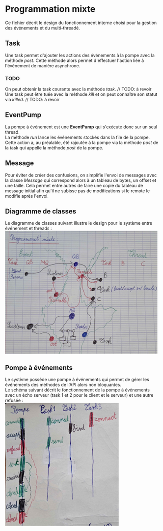 # Programmation mixte

Ce fichier décrit le design du fonctionnement interne choisi pour la gestion des événements et du multi-threadé.

## Task

Une task permet d'ajouter les actions des événements à la pompe avec la méthode *post*. Cette méthode alors permet d'effectuer l'action liée à l'événement de manière asynchrone.  

### TODO
On peut obtenir la task courante avec la méthode *task*.  // TODO: à revoir
Une task peut être tuée avec la méthode *kill* et on peut connaître son statut via *killed*. // TODO: à revoir

## EventPump

La pompe à événement est une **EventPump** qui s'exécute donc sur un seul thread.  
La méthode *run* lance les événements stockés dans la file de la pompe. Cette action a, au préalable, été rajoutée à la pompe via la méthode *post* de la task qui appelle la méthode *post* de la pompe.

## Message

Pour éviter de créer des confusions, on simplifie l'envoi de messages avec la classe *Message* qui correspond alors à un tableau de bytes, un offset et une taille. Cela permet entre autres de faire une copie du tableau de message initial afin qu'il ne subisse pas de modifications si le remote le modifie après l'envoi.

## Diagramme de classes

Le diagramme de classes suivant illustre le design pour le système entre événement et threads :  
<img src="./Images_design_md/class_diagram.jpg" alt="Diagramme de classes du système" height="400">

## Pompe à événements

Le système possède une pompe à événements qui permet de gérer les événements des méthodes de l'API alors non bloquantes.  
Le schéma suivant décrit le fonctionnement de la pompe à événements avec un écho serveur (task 1 et 2 pour le client et le serveur) et une autre refusée :  
<img src="./Images_design_md/event_pump.jpg" alt="Diagramme de classes du système" height="400">



